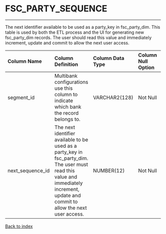 # FSC_PARTY_SEQUENCE

---

The next identifier available to be used as a party_key in fsc_party_dim. This table is used by both the ETL process and the UI for generating new fsc_party_dim records. The user should read this value and immediately increment, update and commit to allow the next user access.

| Column Name      | Column Definition                                                                                                                                                                   | Column Data Type   | Column Null Option   | PK   | FK   |
|:-----------------|:------------------------------------------------------------------------------------------------------------------------------------------------------------------------------------|:-------------------|:---------------------|:-----|:-----|
| segment_id       | Multibank configurations use this column to indicate which bank the record belongs to.                                                                                              | VARCHAR2(128)      | Not Null             | Yes  | No   |
| next_sequence_id | The next identifier available to be used as a party_key in fsc_party_dim. The user must read this value and immediately increment, update and commit to allow the next user access. | NUMBER(12)         | Not Null             | No   | No   |

[Back to index](./index.md)